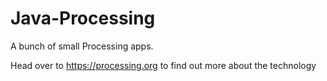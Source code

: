 # Java-Processing
A bunch of small Processing apps.

Head over to https://processing.org to find out more about the technology
